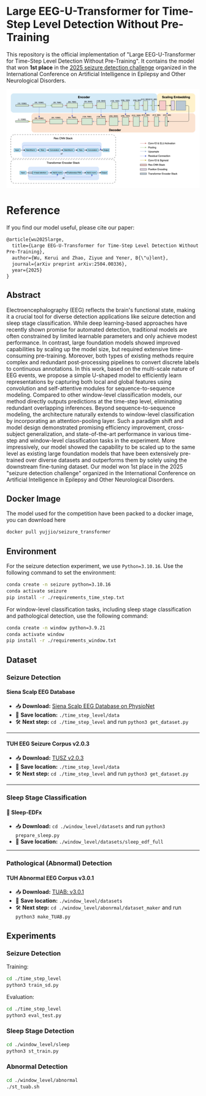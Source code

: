 # Large EEG-U-Transformer for Time-Step Level Detection Without Pre-Training
This repository is the official implementation of "Large EEG-U-Transformer for Time-Step Level Detection Without Pre-Training". It contains the model that won **1st place** in the [2025 seizure detection challenge](https://epilepsybenchmarks.com/challenge/) organized in the International Conference on Artificial Intelligence in Epilepsy and Other Neurological Disorders.

![image](figures/SeizureTransformer.png)

# Reference
If you find our model useful, please cite our paper:
```
@article{wu2025large,
  title={Large EEG-U-Transformer for Time-Step Level Detection Without Pre-Training},
  author={Wu, Kerui and Zhao, Ziyue and Yener, B{\"u}lent},
  journal={arXiv preprint arXiv:2504.00336},
  year={2025}
}
```

## Abstract
Electroencephalography (EEG) reflects the brain's functional state, making it a crucial tool for diverse detection applications like seizure detection and sleep stage classification. While deep learning-based approaches have recently shown promise for automated detection, traditional models are often constrained by limited learnable parameters and only achieve modest performance. In contrast, large foundation models showed improved capabilities by scaling up the model size, but required extensive time-consuming pre-training. Moreover, both types of existing methods require complex and redundant post-processing pipelines to convert discrete labels to continuous annotations. In this work, based on the multi-scale nature of EEG events, we propose a simple U-shaped model to efficiently learn representations by capturing both local and global features using convolution and self-attentive modules for sequence-to-sequence modeling. Compared to other window-level classification models, our method directly outputs predictions at the time-step level, eliminating redundant overlapping inferences. Beyond sequence-to-sequence modeling, the architecture naturally extends to window-level classification by incorporating an attention-pooling layer. Such a paradigm shift and model design demonstrated promising efficiency improvement, cross-subject generalization, and state-of-the-art performance in various time-step and window-level classification tasks in the experiment. More impressively, our model showed the capability to be scaled up to the same level as existing large foundation models that have been extensively pre-trained over diverse datasets and outperforms them by solely using the downstream fine-tuning dataset. Our model won 1st place in the 2025 "seizure detection challenge" organized in the International Conference on Artificial Intelligence in Epilepsy and Other Neurological Disorders.

## Docker Image
The model used for the competition have been packed to a docker image, you can download here
```bash
docker pull yujjio/seizure_transformer
```

## Environment
For the seizure detection experiment, we use `Python=3.10.16`. Use the following command to set the environment:
```bash
conda create -n seizure python=3.10.16
conda activate seizure
pip install -r ./requirements_time_step.txt
```
For window-level classification tasks, including sleep stage classification and pathological detection, use the following command:
```bash
conda create -n window python=3.9.21
conda activate window
pip install -r ./requirements_window.txt
```

## Dataset

### Seizure Detection
#### Siena Scalp EEG Database
- 📥 **Download:** [Siena Scalp EEG Database on PhysioNet](https://physionet.org/content/siena-scalp-eeg/1.0.0/)
- 📂 **Save location:** `./time_step_level/data`
- 🛠 **Next step:** `cd ./time_step_level` and run `python3 get_dataset.py`

---

#### TUH EEG Seizure Corpus v2.0.3
- 📥 **Download:** [TUSZ v2.0.3](https://isip.piconepress.com/projects/nedc/html/tuh_eeg/#c_tueg)
- 📂 **Save location:** `./time_step_level/data`
- 🛠 **Next step:** `cd ./time_step_level` and run `python3 get_dataset.py`

---

### Sleep Stage Classification

#### 🛌 Sleep-EDFx
- 📥 **Download:** `cd ./window_level/datasets` and run `python3 prepare_sleep.py`
- 📂 **Save location:** `./window_level/datasets/sleep_edf_full`

---

### Pathological (Abnormal) Detection

#### TUH Abnormal EEG Corpus v3.0.1
- 📥 **Download:** [TUAB: v3.0.1](https://isip.piconepress.com/projects/nedc/html/tuh_eeg/#c_tueg)
- 📂 **Save location:** `./window_level/datasets`
- 🛠 **Next step:** `cd ./window_level/abonrmal/dataset_maker` and run `python3 make_TUAB.py`


## Experiments
### Seizure Detection
Training:
```bash
cd ./time_step_level
python3 train_sd.py
```
Evaluation:
```bash
cd ./time_step_level
python3 eval_test.py
```
### Sleep Stage Detection
```bash
cd ./window_level/sleep
python3 st_train.py
```

### Abnormal Detection
```bash
cd ./window_level/abnormal
./st_tuab.sh
```
